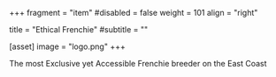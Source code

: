 +++
fragment = "item"
#disabled = false
weight = 101
align = "right"

title = "Ethical Frenchie"
#subtitle = ""

[asset]
  image = "logo.png"
+++

The most Exclusive yet Accessible Frenchie breeder on the East Coast